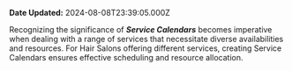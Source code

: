 **Date Updated:** 2024-08-08T23:39:05.000Z

Recognizing the significance of _**Service Calendars**_ becomes imperative when dealing with a range of services that necessitate diverse availabilities and resources. For Hair Salons offering different services, creating Service Calendars ensures effective scheduling and resource allocation. 

  